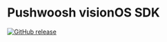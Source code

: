 # Pushwoosh visionOS SDK

[![GitHub release](https://img.shields.io/github/release/Pushwoosh/pushwoosh-vision-sdk.svg?style=flat-square)](https://github.com/Pushwoosh/pushwoosh-vision-sdk/releases) 
